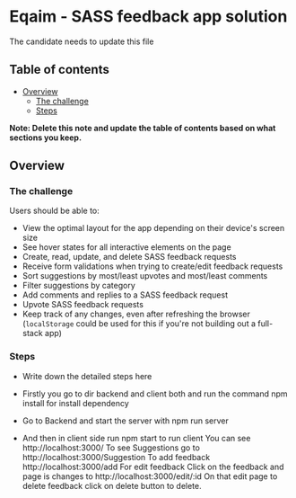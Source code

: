 # Eqaim - SASS feedback app solution

The candidate needs to update this file

## Table of contents

- [Overview](#overview)
  - [The challenge](#the-challenge)
  - [Steps](#steps)

**Note: Delete this note and update the table of contents based on what sections you keep.**

## Overview

### The challenge

Users should be able to:

- View the optimal layout for the app depending on their device's screen size
- See hover states for all interactive elements on the page
- Create, read, update, and delete SASS feedback requests
- Receive form validations when trying to create/edit feedback requests
- Sort suggestions by most/least upvotes and most/least comments
- Filter suggestions by category
- Add comments and replies to a SASS feedback request
- Upvote SASS feedback requests
- Keep track of any changes, even after refreshing the browser (`localStorage` could be used for this if you're not building out a full-stack app)

### Steps

- Write down the detailed steps here
- Firstly you go to dir backend and client both and run the command
  npm install for install dependency

- Go to Backend and start the server with npm run server
- And then in client side run npm start to run client
  You can see http://localhost:3000/
  To see Suggestions go to http://localhost:3000/Suggestion
  To add feedback http://localhost:3000/add
  For edit feedback Click on the feedback and page is changes to http://localhost:3000/edit/:id
  On that edit page to delete feedback click on delete button to delete.
